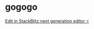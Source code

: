 # gogogo

[Edit in StackBlitz next generation editor ⚡️](https://stackblitz.com/~/github.com/radar1984/gogogo)